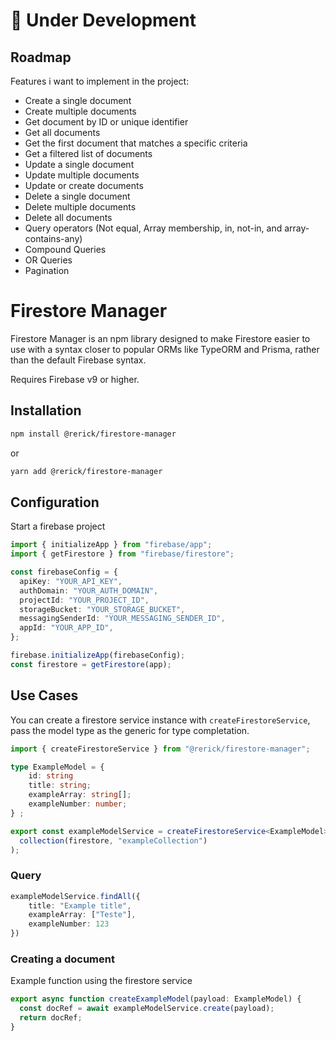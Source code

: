
# 🚧 Under Development


## Roadmap
Features i want to implement in the project:

- Create a single document
- Create multiple documents
- Get document by ID or unique identifier
- Get all documents
- Get the first document that matches a specific criteria
- Get a filtered list of documents
- Update a single document
- Update multiple documents
- Update or create documents
- Delete a single document
- Delete multiple documents
- Delete all documents
- Query operators (Not equal, Array membership, in, not-in, and array-contains-any) 
- Compound Queries
- OR Queries
- Pagination

# Firestore Manager
Firestore Manager is an npm library designed to make Firestore easier to use with a syntax closer to popular ORMs like TypeORM and Prisma, rather than the default Firebase syntax.

Requires Firebase v9 or higher.

## Installation

```bash
npm install @rerick/firestore-manager
```

or

```bash
yarn add @rerick/firestore-manager
```


## Configuration

Start a firebase project

```typescript
import { initializeApp } from "firebase/app";
import { getFirestore } from "firebase/firestore";

const firebaseConfig = {
  apiKey: "YOUR_API_KEY",
  authDomain: "YOUR_AUTH_DOMAIN",
  projectId: "YOUR_PROJECT_ID",
  storageBucket: "YOUR_STORAGE_BUCKET",
  messagingSenderId: "YOUR_MESSAGING_SENDER_ID",
  appId: "YOUR_APP_ID",
};

firebase.initializeApp(firebaseConfig);
const firestore = getFirestore(app);
```

## Use Cases


You can create a firestore service instance with `createFirestoreService`, pass the model type as the generic for type completation.

```typescript
import { createFirestoreService } from "@rerick/firestore-manager";

type ExampleModel = {
    id: string
    title: string;
    exampleArray: string[];
    exampleNumber: number;
} ;

export const exampleModelService = createFirestoreService<ExampleModel>(
  collection(firestore, "exampleCollection")
);
```
### Query

```typescript
exampleModelService.findAll({
    title: "Example title",
    exampleArray: ["Teste"],
    exampleNumber: 123
})
```

### Creating a document
Example function using the firestore service  

```typescript
export async function createExampleModel(payload: ExampleModel) {
  const docRef = await exampleModelService.create(payload);
  return docRef;
}
```
